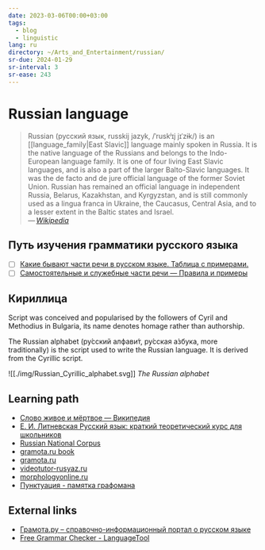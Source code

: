 ```yaml
---
date: 2023-03-06T00:00+03:00
tags:
  - blog
  - linguistic
lang: ru
directory: ~/Arts_and_Entertainment/russian/
sr-due: 2024-01-29
sr-interval: 3
sr-ease: 243
---
```


# Russian language

> Russian (русский язык, russkij jazyk, /ˈruskʲɪj jɪˈzɨk/) is an
> [[language_family|East Slavic]] language mainly spoken in Russia. It is the
> native language of the Russians and belongs to the Indo-European language
> family. It is one of four living East Slavic languages, and is also a part of
> the larger Balto-Slavic languages. It was the de facto and de jure official
> language of the former Soviet Union. Russian has remained an official language
> in independent Russia, Belarus, Kazakhstan, and Kyrgyzstan, and is still
> commonly used as a lingua franca in Ukraine, the Caucasus, Central Asia, and
> to a lesser extent in the Baltic states and Israel.\
> — <cite>[Wikipedia](https://en.wikipedia.org/wiki/Russian_language)</cite>

## Путь изучения грамматики русского языка

- [ ] [Какие бывают части речи в русском языке. Таблица с примерами.](https://russkijyazyk.ru/chasti-rechi-v-russkom-yazyke)
- [ ] [Самостоятельные и служебные части речи — Правила и примеры](https://skysmart.ru/articles/russian/samostoyatelnye-i-sluzhebnye-chasti-rechi)

## Кириллица

Script was conceived and popularised by the followers of Cyril and Methodius in
Bulgaria, its name denotes homage rather than authorship.

The Russian alphabet (ру́сский алфави́т, ру́сская а́збука, more traditionally) is
the script used to write the Russian language. It is derived from the Cyrillic
script.

![[./img/Russian_Cyrillic_alphabet.svg]]
_The Russian alphabet_

## Learning path

- [Слово живое и мёртвое — Википедия](https://ru.wikipedia.org/wiki/%D0%A1%D0%BB%D0%BE%D0%B2%D0%BE_%D0%B6%D0%B8%D0%B2%D0%BE%D0%B5_%D0%B8_%D0%BC%D1%91%D1%80%D1%82%D0%B2%D0%BE%D0%B5)
- [Е. И. Литневская Русский язык: краткий теоретический курс для школьников](http://gramota.ru/book/litnevskaya.php)
- [Russian National Corpus](https://ruscorpora.ru/en)
- [gramota.ru book](http://gramota.ru/book/litnevskaya.php)
- [gramota.ru](http://new.gramota.ru/)
- [videotutor-rusyaz.ru](https://videotutor-rusyaz.ru/uchenikam/teoriya.html)
- [morphologyonline.ru](https://morphologyonline.ru/chasti-rechi.html)
- [Пунктуация - памятка графомана](https://proza.ru/diary/drcroco/2011-09-10)

## External links

- [Грамота.ру – справочно-информационный портал о русском языке](https://gramota.ru/)
- [Free Grammar Checker - LanguageTool](https://languagetool.org/)
